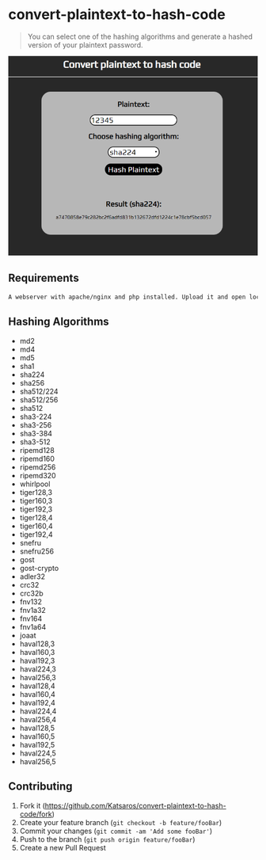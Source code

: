 # convert-plaintext-to-hash-code
> You can select one of the hashing algorithms and generate a hashed version of your plaintext password.

![](sample.png)

## Requirements
```sh
A webserver with apache/nginx and php installed. Upload it and open localhost/index.php in a browser.
```

## Hashing Algorithms
- md2
- md4
- md5
- sha1
- sha224
- sha256
- sha512/224
- sha512/256
- sha512
- sha3-224
- sha3-256
- sha3-384
- sha3-512
- ripemd128
- ripemd160
- ripemd256
- ripemd320
- whirlpool
- tiger128,3
- tiger160,3
- tiger192,3
- tiger128,4
- tiger160,4
- tiger192,4
- snefru
- snefru256
- gost
- gost-crypto
- adler32
- crc32
- crc32b
- fnv132
- fnv1a32
- fnv164
- fnv1a64
- joaat
- haval128,3
- haval160,3
- haval192,3
- haval224,3
- haval256,3
- haval128,4
- haval160,4
- haval192,4
- haval224,4
- haval256,4
- haval128,5
- haval160,5
- haval192,5
- haval224,5
- haval256,5

## Contributing
1. Fork it (<https://github.com/Katsaros/convert-plaintext-to-hash-code/fork>)
2. Create your feature branch (`git checkout -b feature/fooBar`)
3. Commit your changes (`git commit -am 'Add some fooBar'`)
4. Push to the branch (`git push origin feature/fooBar`)
5. Create a new Pull Request
